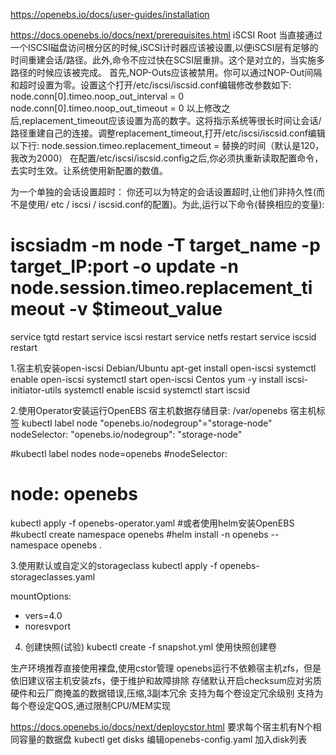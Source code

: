 https://openebs.io/docs/user-guides/installation

https://docs.openebs.io/docs/next/prerequisites.html
iSCSI Root
当直接通过一个ISCSI磁盘访问根分区的时候,iSCSI计时器应该被设置,以便iSCSI层有足够的时间重建会话/路径。此外,命令不应过快在SCSI层重排。这个是对立的，当实施多路径的时候应该被完成。
首先,NOP-Outs应该被禁用。你可以通过NOP-Out间隔和超时设置为零。设置这个打开/etc/iscsi/iscsid.conf编辑修改参数如下:
node.conn[0].timeo.noop_out_interval = 0
node.conn[0].timeo.noop_out_timeout = 0
以上修改之后,replacement_timeout应该设置为高的数字。这将指示系统等很长时间让会话/路径重建自己的连接。调整replacement_timeout,打开/etc/iscsi/iscsid.conf编辑以下行:
node.session.timeo.replacement_timeout = 替换的时间（默认是120，我改为2000）
在配置/etc/iscsi/iscsid.config之后,你必须执重新读取配置命令，去实时生效。让系统使用新配置的数值。

为一个单独的会话设置超时：
你还可以为特定的会话设置超时,让他们非持久性(而不是使用/ etc / iscsi / iscsid.conf的配置)。为此,运行以下命令(替换相应的变量):
# iscsiadm -m node -T target_name -p target_IP:port -o update -n node.session.timeo.replacement_timeout -v $timeout_value

service tgtd restart
service iscsi restart
service netfs restart
service iscsid restart

1.宿主机安装open-iscsi
Debian/Ubuntu
apt-get install open-iscsi
systemctl enable open-iscsi
systemctl start open-iscsi
Centos
yum -y install iscsi-initiator-utils
systemctl enable iscsid
systemctl start iscsid

2.使用Operator安装运行OpenEBS
宿主机数据存储目录: /var/openebs
宿主机标签
kubectl label node <node-name> "openebs.io/nodegroup"="storage-node"
nodeSelector:
  "openebs.io/nodegroup": "storage-node"

#kubectl label nodes <node-name> node=openebs
#nodeSelector:
#  node: openebs

kubectl apply -f openebs-operator.yaml
#或者使用helm安装OpenEBS
#kubectl create namespace openebs
#helm install -n openebs --namespace openebs .

3.使用默认或自定义的storageclass
kubectl apply -f openebs-storageclasses.yaml

mountOptions:
  - vers=4.0
  - noresvport

4. 创建快照(试验)
kubectl create -f snapshot.yml
使用快照创建卷



生产环境推荐直接使用裸盘,使用cstor管理
openebs运行不依赖宿主机zfs，但是依旧建议宿主机安装zfs，便于维护和故障排除
存储默认开启checksum应对劣质硬件和云厂商掩盖的数据错误,压缩,3副本冗余
支持为每个卷设定冗余级别
支持为每个卷设定QOS,通过限制CPU/MEM实现

https://docs.openebs.io/docs/next/deploycstor.html
要求每个宿主机有N个相同容量的数据盘
kubectl get disks
编辑openebs-config.yaml 
加入disk列表
